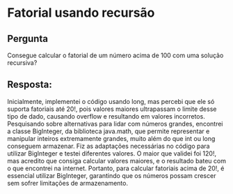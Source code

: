 # Fatorial usando recursão

## Pergunta
Consegue calcular o fatorial de um número acima de 100 com uma solução recursiva?


## Resposta:
Inicialmente, implementei o código usando long, mas percebi que ele só suporta fatoriais até 20!, pois valores maiores ultrapassam o limite desse tipo de dado, causando overflow e resultando em valores incorretos.
Pesquisando sobre alternativas para lidar com números grandes, encontrei a classe BigInteger, da biblioteca java.math, que permite representar e manipular inteiros extremamente grandes, muito além do que int ou long conseguem armazenar.
Fiz as adaptações necessárias no código para utilizar BigInteger e testei diferentes valores. O maior que validei foi 120!, mas acredito que consiga calcular valores maiores, e o resultado bateu com o que encontrei na internet.
Portanto, para calcular fatoriais acima de 20!, é essencial utilizar BigInteger, garantindo que os números possam crescer sem sofrer limitações de armazenamento.